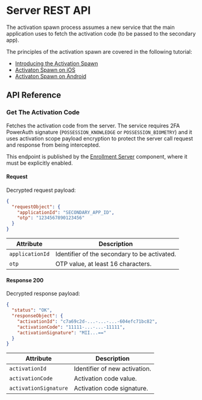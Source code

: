 # Server REST API
<!-- TEMPLATE api -->

The activation spawn process assumes a new service that the main application uses to fetch the activation code (to be passed to the secondary app).

The principles of the activation spawn are covered in the following tutorial:

- [Introducing the Activation Spawn](Readme.md#)
- [Activaton Spawn on iOS](Activation-Spawn-on-iOS.md#)
- [Activaton Spawn on Android](Activation-Spawn-on-Android.md#)

## API Reference

<!-- begin api POST /api/activation/code -->
### Get The Activation Code

Fetches the activation code from the server. The service requires 2FA PowerAuth signature (`POSSESSION_KNOWLEDGE` or `POSSESSION_BIOMETRY`) and it uses activation scope payload encryption to protect the server call request and response from being intercepted.

<!-- begin box info -->
This endpoint is published by the [Enrollment Server](https://github.com/wultra/enrollment-server) component, where it must be explicitly enabled.
<!-- end -->


#### Request

Decrypted request payload:

```json
{
  "requestObject": {
    "applicationId": "SECONDARY_APP_ID",
    "otp": "1234567890123456"
  }
}
```

| Attribute       | Description                                  |
|-----------------|----------------------------------------------|
| `applicationId` | Identifier of the secondary to be activated. |
| `otp`           | OTP value, at least 16 characters.           |

#### Response 200

Decrypted response payload:

```json
{
  "status": "OK",
  "responseObject": {
    "activationId": "c7a69c2d-...-...-...-604efc71bc82",
    "activationCode": "11111-...-...-11111",
    "activationSignature": "MII...=="
  }
}
```

| Attribute            | Description                                  |
|----------------------|----------------------------------------------|
| `activationId`       | Identifier of new activation.                |
| `activationCode`     | Activation code value.                       |
| `activationSignature`| Activation code signature.                   |
<!-- end -->
